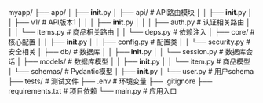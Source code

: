 myapp/
├── app/
│   ├── __init__.py
│   ├── api/                    # API路由模块
│   │   ├── __init__.py
│   │   ├── v1/                # API版本1
│   │   │   ├── __init__.py
│   │   │   ├── auth.py        # 认证相关路由
│   │   │   └── items.py       # 商品相关路由
│   │   └── deps.py            # 依赖注入
│   ├── core/                   # 核心配置
│   │   ├── __init__.py
│   │   ├── config.py          # 配置类
│   │   └── security.py        # 安全相关
│   ├── db/                     # 数据库
│   │   ├── __init__.py
│   │   └── session.py         # 数据库会话
│   ├── models/                 # 数据库模型
│   │   ├── __init__.py
│   │   └── item.py            # 商品模型
│   └── schemas/               # Pydantic模型
│       ├── __init__.py
│       └── user.py            # 用户schema
├── tests/                     # 测试文件
├── .env                       # 环境变量
├── .gitignore
├── requirements.txt           # 项目依赖
└── main.py                    # 应用入口 